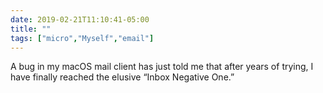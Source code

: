 ```yaml
---
date: 2019-02-21T11:10:41-05:00
title: ""
tags: ["micro","Myself","email"]
---
```

A bug in my macOS mail client has just told me that after years of trying, I have finally reached the elusive “Inbox Negative One.”
